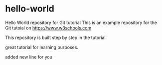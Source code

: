 # hello-world
Hello World repository for Git tutorial
This is an example repository for the Git tutoial on https://www.w3schools.com

This repository is built step by step in the tutorial.

great tutorial for learning purposes.


added new line 
for you
